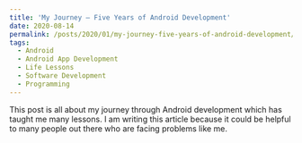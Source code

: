 ```yaml
---
title: 'My Journey — Five Years of Android Development'
date: 2020-08-14
permalink: /posts/2020/01/my-journey-five-years-of-android-development/
tags:
  - Android
  - Android App Development
  - Life Lessons
  - Software Development
  - Programming
---
```

This post is all about my journey through Android development which has taught me many lessons. I am writing this article because it could be helpful to many people out there who are facing problems like me.

